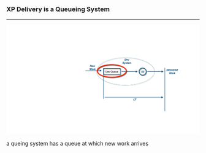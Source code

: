 <!-- .slide: data-background="resources/footer.svg" data-background-size="contain" data-background-position="bottom"  -->

### **XP Delivery is a Queueing System**

- - -

<img class="plain" src="resources/queue-01-dev-system-queue.png" />


<aside class="notes">
  <p>
    a queing system has a queue at which new work arrives
  </p>
</aside>
